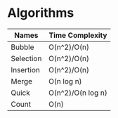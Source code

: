 # Algorithms
| Names      | Time Complexity |
| ----------- | ----------- |
| Bubble      | O(n^2)/O(n)       |
| Selection   | O(n^2)/O(n)        |
| Insertion   | O(n^2)/O(n)     |
| Merge       | O(n log n)  |
| Quick       | O(n^2)/O(n log n)|
| Count|O(n)|
